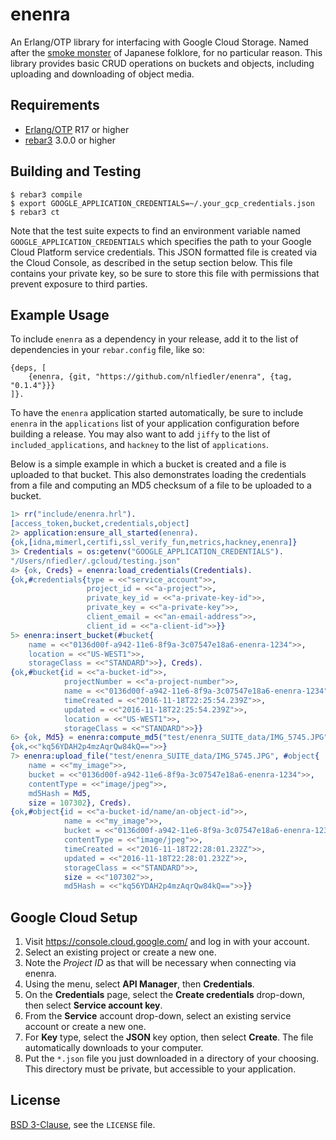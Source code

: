 # enenra

An Erlang/OTP library for interfacing with Google Cloud Storage. Named after the [smoke monster](https://en.wikipedia.org/wiki/Enenra) of Japanese folklore, for no particular reason. This library provides basic CRUD operations on buckets and objects, including uploading and downloading of object media.

## Requirements

* [Erlang/OTP](http://www.erlang.org) R17 or higher
* [rebar3](https://github.com/erlang/rebar3/) 3.0.0 or higher

## Building and Testing

```
$ rebar3 compile
$ export GOOGLE_APPLICATION_CREDENTIALS=~/.your_gcp_credentials.json
$ rebar3 ct
```

Note that the test suite expects to find an environment variable named `GOOGLE_APPLICATION_CREDENTIALS` which specifies the path to your Google Cloud Platform service credentials. This JSON formatted file is created via the Cloud Console, as described in the setup section below. This file contains your private key, so be sure to store this file with permissions that prevent exposure to third parties.

## Example Usage

To include `enenra` as a dependency in your release, add it to the list of dependencies in your `rebar.config` file, like so:

```
{deps, [
    {enenra, {git, "https://github.com/nlfiedler/enenra", {tag, "0.1.4"}}}
]}.
```

To have the `enenra` application started automatically, be sure to include `enenra` in the `applications` list of your application configuration before building a release. You may also want to add `jiffy` to the list of `included_applications`, and `hackney` to the list of `applications`.

Below is a simple example in which a bucket is created and a file is uploaded to that bucket. This also demonstrates loading the credentials from a file and computing an MD5 checksum of a file to be uploaded to a bucket.

```erlang
1> rr("include/enenra.hrl").
[access_token,bucket,credentials,object]
2> application:ensure_all_started(enenra).
{ok,[idna,mimerl,certifi,ssl_verify_fun,metrics,hackney,enenra]}
3> Credentials = os:getenv("GOOGLE_APPLICATION_CREDENTIALS").
"/Users/nfiedler/.gcloud/testing.json"
4> {ok, Creds} = enenra:load_credentials(Credentials).
{ok,#credentials{type = <<"service_account">>,
                 project_id = <<"a-project">>,
                 private_key_id = <<"a-private-key-id">>,
                 private_key = <<"a-private-key">>,
                 client_email = <<"an-email-address">>,
                 client_id = <<"a-client-id">>}}
5> enenra:insert_bucket(#bucket{
    name = <<"0136d00f-a942-11e6-8f9a-3c07547e18a6-enenra-1234">>,
    location = <<"US-WEST1">>,
    storageClass = <<"STANDARD">>}, Creds).
{ok,#bucket{id = <<"a-bucket-id">>,
            projectNumber = <<"a-project-number">>,
            name = <<"0136d00f-a942-11e6-8f9a-3c07547e18a6-enenra-1234">>,
            timeCreated = <<"2016-11-18T22:25:54.239Z">>,
            updated = <<"2016-11-18T22:25:54.239Z">>,
            location = <<"US-WEST1">>,
            storageClass = <<"STANDARD">>}}
6> {ok, Md5} = enenra:compute_md5("test/enenra_SUITE_data/IMG_5745.JPG").
{ok,<<"kq56YDAH2p4mzAqrQw84kQ==">>}
7> enenra:upload_file("test/enenra_SUITE_data/IMG_5745.JPG", #object{
    name = <<"my_image">>,
    bucket = <<"0136d00f-a942-11e6-8f9a-3c07547e18a6-enenra-1234">>,
    contentType = <<"image/jpeg">>,
    md5Hash = Md5,
    size = 107302}, Creds).
{ok,#object{id = <<"a-bucket-id/name/an-object-id">>,
            name = <<"my_image">>,
            bucket = <<"0136d00f-a942-11e6-8f9a-3c07547e18a6-enenra-1234">>,
            contentType = <<"image/jpeg">>,
            timeCreated = <<"2016-11-18T22:28:01.232Z">>,
            updated = <<"2016-11-18T22:28:01.232Z">>,
            storageClass = <<"STANDARD">>,
            size = <<"107302">>,
            md5Hash = <<"kq56YDAH2p4mzAqrQw84kQ==">>}}
```

## Google Cloud Setup

1. Visit https://console.cloud.google.com/ and log in with your account.
1. Select an existing project or create a new one.
1. Note the *Project ID* as that will be necessary when connecting via enenra.
1. Using the menu, select **API Manager**, then **Credentials**.
1. On the **Credentials** page, select the **Create credentials** drop-down, then select **Service account key**.
1. From the **Service** account drop-down, select an existing service account or create a new one.
1. For **Key** type, select the **JSON** key option, then select **Create**. The file automatically downloads to your computer.
1. Put the `*.json` file you just downloaded in a directory of your choosing. This directory must be private, but accessible to your application.

## License

[BSD 3-Clause](https://opensource.org/licenses/BSD-3-Clause), see the `LICENSE` file.
